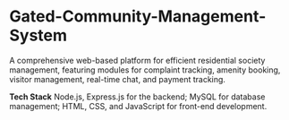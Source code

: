 # Gated-Community-Management-System
A comprehensive web-based platform for efficient residential society management, featuring modules for complaint tracking, amenity booking, visitor management, real-time chat, and payment tracking.

**Tech Stack**
Node.js, Express.js for the backend; MySQL for database management; HTML, CSS, and JavaScript for front-end development.

